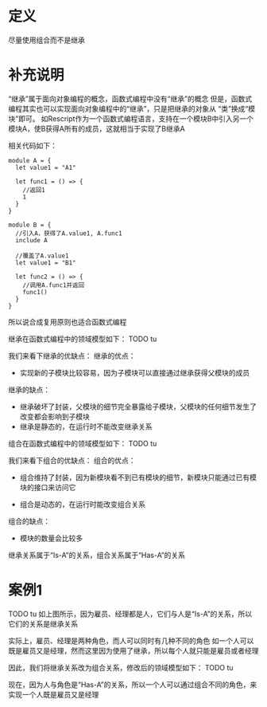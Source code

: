# 定义

尽量使用组合而不是继承

# 补充说明

“继承”属于面向对象编程的概念，函数式编程中没有“继承”的概念
但是，函数式编程其实也可以实现面向对象编程中的“继承”，只是把继承的对象从 “类”换成“模块”即可。
如Rescript作为一个函数式编程语言，支持在一个模块B中引入另一个模块A，使B获得A所有的成员，这就相当于实现了B继承A

相关代码如下：
```res
module A = {
  let value1 = "A1"

  let func1 = () => {
    //返回1
    1
  }
}

module B = {
  //引入A，获得了A.value1, A.func1
  include A

  //覆盖了A.value1
  let value1 = "B1"

  let func2 = () => {
    //调用A.func1并返回
    func1()
  }
}
```

所以说合成复用原则也适合函数式编程

继承在函数式编程中的领域模型如下：
TODO tu

我们来看下继承的优缺点：
继承的优点：
- 实现新的子模块比较容易，因为子模块可以直接通过继承获得父模块的成员
<!-- - 可以在父模块的基础上扩展子模块 -->

继承的缺点：

- 继承破坏了封装，父模块的细节完全暴露给子模块，父模块的任何细节发生了改变都会影响到子模块
- 继承是静态的，在运行时不能改变继承关系


组合在函数式编程中的领域模型如下：
TODO tu

我们来看下组合的优缺点：
组合的优点：
- 组合维持了封装，因为新模块看不到已有模块的细节，新模块只能通过已有模块的接口来访问它
<!-- - 能够通过装饰器模式等方法来包装组合 -->
- 组合是动态的，在运行时能改变组合关系

组合的缺点：
- 模块的数量会比较多

继承关系属于“Is-A”的关系，组合关系属于“Has-A”的关系

# 案例1

TODO tu
如上图所示，因为雇员、经理都是人，它们与人是“Is-A”的关系，所以它们的关系是继承关系

实际上，雇员、经理是两种角色，而人可以同时有几种不同的角色
如一个人可以既是雇员又是经理，然而这里因为使用了继承，所以每个人就只能是雇员或者经理

因此，我们将继承关系改为组合关系，修改后的领域模型如下：
TODO tu

现在，因为人与角色是“Has-A”的关系，所以一个人可以通过组合不同的角色，来实现一个人既是雇员又是经理

